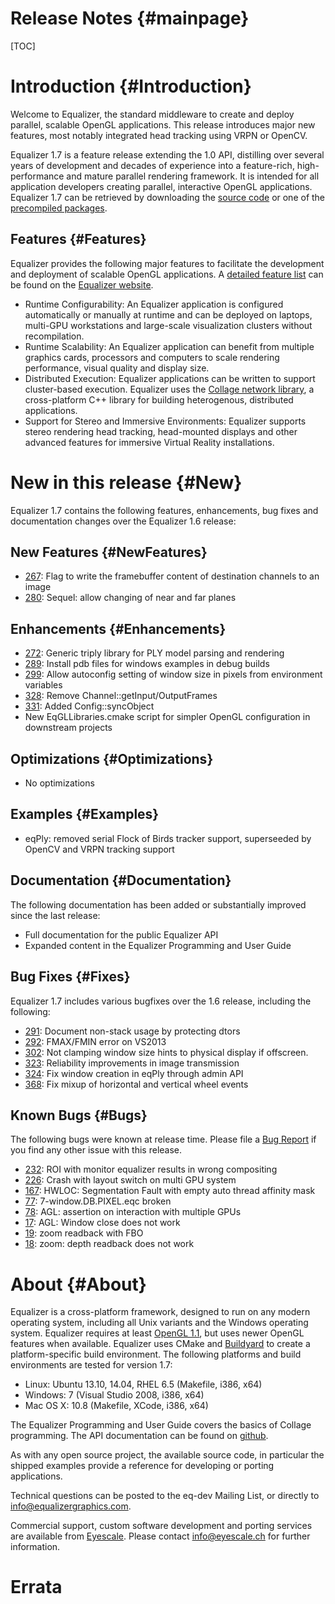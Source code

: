 Release Notes {#mainpage}
============

[TOC]

# Introduction {#Introduction}

Welcome to Equalizer, the standard middleware to create and deploy
parallel, scalable OpenGL applications. This release introduces major
new features, most notably integrated head tracking using VRPN or OpenCV.

Equalizer 1.7 is a feature release extending the 1.0 API, distilling
over several years of development and decades of experience into a
feature-rich, high-performance and mature parallel rendering
framework. It is intended for all application developers creating
parallel, interactive OpenGL applications. Equalizer 1.7 can be
retrieved by downloading the [source code](http://www.equalizergraphics.com/downloads/Equalizer-1.7.0.tar.gz") or one of the [precompiled packages](http://www.equalizergraphics.com/downloads/major.html).

## Features {#Features}

Equalizer provides the following major features to facilitate the development and deployment of scalable OpenGL applications. A [detailed feature list](http://www.equalizergraphics.com/features.html) can be found on the [Equalizer website](http://www.equalizergraphics.com).

* Runtime Configurability: An Equalizer application is configured
  automatically or manually at runtime and can be deployed on laptops,
  multi-GPU workstations and large-scale visualization clusters without
  recompilation.
* Runtime Scalability: An Equalizer application can benefit from
  multiple graphics cards, processors and computers to scale rendering
  performance, visual quality and display size.
* Distributed Execution: Equalizer applications can be written to
  support cluster-based execution. Equalizer uses the
  [Collage network library](http://www.libcollage.net), a cross-platform
  C++ library for building heterogenous, distributed applications.
* Support for Stereo and Immersive Environments: Equalizer supports
  stereo rendering head tracking, head-mounted displays and other
  advanced features for immersive Virtual Reality installations.

# New in this release {#New}

Equalizer 1.7 contains the following features, enhancements, bug fixes
and documentation changes over the Equalizer 1.6 release:

## New Features {#NewFeatures}

* [267](https://github.com/Eyescale/Equalizer/issues/267): Flag to write
  the framebuffer content of destination channels to an image
* [280](https://github.com/Eyescale/Equalizer/issues/280): Sequel: allow
  changing of near and far planes

## Enhancements {#Enhancements}

* [272](https://github.com/Eyescale/Equalizer/issues/272): Generic
  triply library for PLY model parsing and rendering
* [289](https://github.com/Eyescale/Equalizer/issues/289): Install pdb files
  for windows examples in debug builds
* [299](https://github.com/Eyescale/Equalizer/issues/299): Allow
  autoconfig setting of window size in pixels from environment variables
* [328](https://github.com/Eyescale/Equalizer/issues/328): Remove
  Channel::getInput/OutputFrames
* [331](https://github.com/Eyescale/Equalizer/issues/331): Added
  Config::syncObject
* New EqGLLibraries.cmake script for simpler OpenGL configuration in
  downstream projects

## Optimizations {#Optimizations}

* No optimizations

## Examples {#Examples}

* eqPly: removed serial Flock of Birds tracker support, superseeded by
  OpenCV and VRPN tracking support

## Documentation {#Documentation}

The following documentation has been added or substantially improved
since the last release:

* Full documentation for the public Equalizer API
* Expanded content in the Equalizer Programming and User Guide

## Bug Fixes {#Fixes}

Equalizer 1.7 includes various bugfixes over the 1.6 release, including
the following:

* [291](https://github.com/Eyescale/Equalizer/issues/291): Document
  non-stack usage by protecting dtors
* [292](https://github.com/Eyescale/Equalizer/issues/292): FMAX/FMIN
  error on VS2013
* [302](https://github.com/Eyescale/Equalizer/issues/302): Not clamping
  window size hints to physical display if offscreen.
* [323](https://github.com/Eyescale/Equalizer/issues/323): Reliability
  improvements in image transmission
* [324](https://github.com/Eyescale/Equalizer/issues/324): Fix window
  creation in eqPly through admin API
* [368](https://github.com/Eyescale/Equalizer/pull/368): Fix mixup of
  horizontal and vertical wheel events

## Known Bugs {#Bugs}

The following bugs were known at release time. Please file a
[Bug Report](https://github.com/Eyescale/Equalizer/issues) if you find
any other issue with this release.

* [232](https://github.com/Eyescale/Equalizer/issues/232): ROI with
  monitor equalizer results in wrong compositing
* [226](https://github.com/Eyescale/Equalizer/issues/226): Crash with
  layout switch on multi GPU system
* [167](https://github.com/Eyescale/Equalizer/issues/167): HWLOC:
  Segmentation Fault with empty auto thread affinity mask
* [77](https://github.com/Eyescale/Equalizer/issues/77):
  7-window.DB.PIXEL.eqc broken
* [78](https://github.com/Eyescale/Equalizer/issues/78): AGL: assertion
  on interaction with multiple GPUs
* [17](https://github.com/Eyescale/Equalizer/issues/17): AGL: Window
  close does not work
* [19](https://github.com/Eyescale/Equalizer/issues/19): zoom readback with FBO
* [18](https://github.com/Eyescale/Equalizer/issues/18): zoom: depth
  readback does not work

# About {#About}

Equalizer is a cross-platform framework, designed to run on any modern
operating system, including all Unix variants and the Windows operating
system. Equalizer requires at least [OpenGL 1.1](http://www.opengl.org),
but uses newer OpenGL features when available. Equalizer uses CMake and
[Buildyard](https://github.com/Eyescale/Buildyard) to create a
platform-specific build environment. The following platforms and build
environments are tested for version 1.7:

* Linux: Ubuntu 13.10, 14.04, RHEL 6.5 (Makefile, i386, x64)
* Windows: 7 (Visual Studio 2008, i386, x64)
* Mac OS X: 10.8 (Makefile, XCode, i386, x64)

The Equalizer Programming and User Guide covers the basics of Collage
programming. The API documentation can be found on
[github](http://eyescale.github.com/).

As with any open source project, the available source code, in
particular the shipped examples provide a reference for developing or
porting applications.

Technical questions can be posted to the eq-dev Mailing List, or
directly to info@equalizergraphics.com.

Commercial support, custom software development and porting services are
available from [Eyescale](http://www.eyescale.ch). Please contact
[info@eyescale.ch](mailto:info@eyescale.ch?subject=Collage%20support)
for further information.

# Errata
